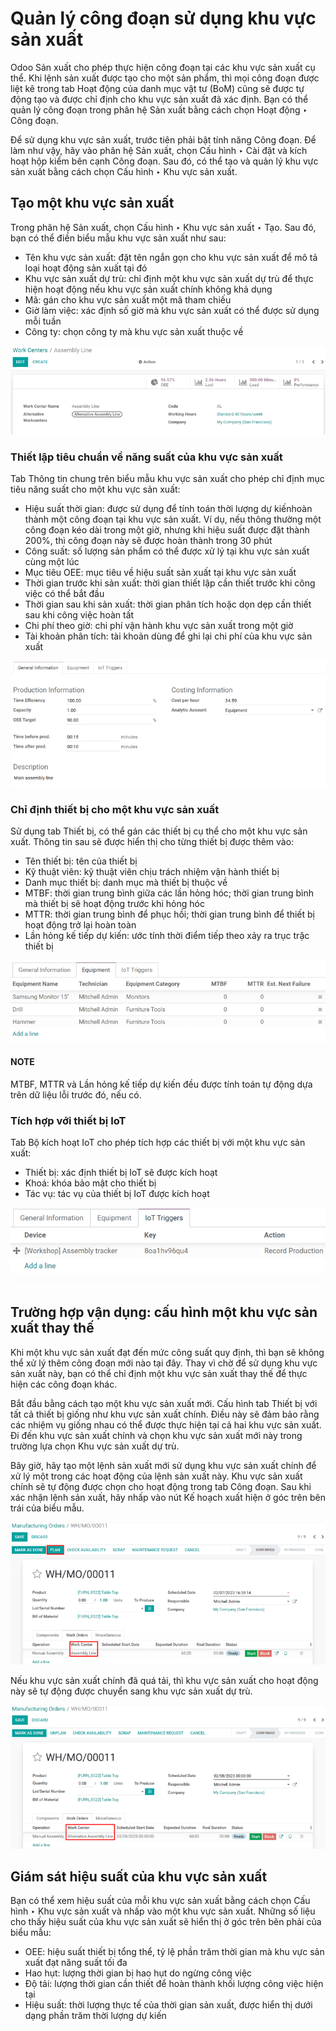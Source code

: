 # Quản lý công đoạn sử dụng khu vực sản xuất

Odoo Sản xuất cho phép thực hiện công đoạn tại các khu vực sản xuất cụ thể. Khi lệnh sản xuất được tạo cho một sản phẩm, thì mọi công đoạn được liệt kê trong tab Hoạt động của danh mục vật tư (BoM) cũng sẽ được tự động tạo và được chỉ định cho khu vực sản xuất đã xác định. Bạn có thể quản lý công đoạn trong phân hệ Sản xuất bằng cách chọn Hoạt động ‣ Công đoạn.

Để sử dụng khu vực sản xuất, trước tiên phải bật tính năng Công đoạn. Để làm như vậy, hãy vào phân hệ Sản xuất, chọn Cấu hình ‣ Cài đặt và kích hoạt hộp kiểm bên cạnh Công đoạn. Sau đó, có thể tạo và quản lý khu vực sản xuất bằng cách chọn Cấu hình ‣ Khu vực sản xuất.

## Tạo một khu vực sản xuất

Trong phân hệ Sản xuất, chọn Cấu hình ‣ Khu vực sản xuất ‣ Tạo. Sau đó, bạn có thể điền biểu mẫu khu vực sản xuất như sau:

- Tên khu vực sản xuất: đặt tên ngắn gọn cho khu vực sản xuất để mô tả loại hoạt động sản xuất tại đó
- Khu vực sản xuất dự trù: chỉ định một khu vực sản xuất dự trù để thực hiện hoạt động nếu khu vực sản xuất chính không khả dụng
- Mã: gán cho khu vực sản xuất một mã tham chiếu
- Giờ làm việc: xác định số giờ mà khu vực sản xuất có thể được sử dụng mỗi tuần
- Công ty: chọn công ty mà khu vực sản xuất thuộc về

![Ví dụ về biểu mẫu khu vực sản xuất được cấu hình đầy đủ.](../../../../.gitbook/assets/work-center-form.png)

<a id="manufacturing-management-using-work-centers-wc-setup"></a>

### Thiết lập tiêu chuẩn về năng suất của khu vực sản xuất

Tab Thông tin chung trên biểu mẫu khu vực sản xuất cho phép chỉ định mục tiêu năng suất cho một khu vực sản xuất:

- Hiệu suất thời gian: được sử dụng để tính toán thời lượng dự kiến ​​hoàn thành một công đoạn tại khu vực sản xuất. Ví dụ, nếu thông thường một công đoạn kéo dài trong một giờ, nhưng khi hiệu suất được đặt thành 200%, thì công đoạn này sẽ được hoàn thành trong 30 phút
- Công suất: số lượng sản phẩm có thể được xử lý tại khu vực sản xuất cùng một lúc
- Mục tiêu OEE: mục tiêu về hiệu suất sản xuất tại khu vực sản xuất
- Thời gian trước khi sản xuất: thời gian thiết lập cần thiết trước khi công việc có thể bắt đầu
- Thời gian sau khi sản xuất: thời gian phân tích hoặc dọn dẹp cần thiết sau khi công việc hoàn tất
- Chi phí theo giờ: chi phí vận hành khu vực sản xuất trong một giờ
- Tài khoản phân tích: tài khoản dùng để ghi lại chi phí của khu vực sản xuất

![Tab thông tin chung của biểu mẫu khu vực sản xuất.](../../../../.gitbook/assets/work-center-general-information.png)

### Chỉ định thiết bị cho một khu vực sản xuất

Sử dụng tab Thiết bị, có thể gán các thiết bị cụ thể cho một khu vực sản xuất. Thông tin sau sẽ được hiển thị cho từng thiết bị được thêm vào:

- Tên thiết bị: tên của thiết bị
- Kỹ thuật viên: kỹ thuật viên chịu trách nhiệm vận hành thiết bị
- Danh mục thiết bị: danh mục mà thiết bị thuộc về
- MTBF: thời gian trung bình giữa các lần hỏng hóc; thời gian trung bình mà thiết bị sẽ hoạt động trước khi hỏng hóc
- MTTR: thời gian trung bình để phục hồi; thời gian trung bình để thiết bị hoạt động trở lại hoàn toàn
- Lần hỏng kế tiếp dự kiến: ước tính thời điểm tiếp theo xảy ra trục trặc thiết bị

![Tab thiết bị của biểu mẫu khu vực sản xuất.](../../../../.gitbook/assets/work-center-equipment.png)

#### NOTE
MTBF, MTTR và Lần hỏng kế tiếp dự kiến đều được tính toán tự động dựa trên dữ liệu lỗi trước đó, nếu có.

<a id="workcenter-iot"></a>

### Tích hợp với thiết bị IoT

Tab Bộ kích hoạt IoT cho phép tích hợp các thiết bị  với một khu vực sản xuất:

- Thiết bị: xác định thiết bị IoT sẽ được kích hoạt
- Khoá: khóa bảo mật cho thiết bị
- Tác vụ: tác vụ của thiết bị IoT được kích hoạt

![Tab Bộ kích hoạt IoT của biểu mẫu khu vực sản xuất.](../../../../.gitbook/assets/work-center-iot.png)

## Trường hợp vận dụng: cấu hình một khu vực sản xuất thay thế

Khi một khu vực sản xuất đạt đến mức công suất quy định, thì bạn sẽ không thể xử lý thêm công đoạn mới nào tại đây. Thay vì chờ để sử dụng khu vực sản xuất này, bạn có thể chỉ định một khu vực sản xuất thay thế để thực hiện các công đoạn khác.

Bắt đầu bằng cách tạo một khu vực sản xuất mới. Cấu hình tab Thiết bị với tất cả thiết bị giống như khu vực sản xuất chính. Điều này sẽ đảm bảo rằng các nhiệm vụ giống nhau có thể được thực hiện tại cả hai khu vực sản xuất. Đi đến khu vực sản xuất chính và chọn khu vực sản xuất mới này trong trường lựa chọn Khu vực sản xuất dự trù.

Bây giờ, hãy tạo một lệnh sản xuất mới sử dụng khu vực sản xuất chính để xử lý một trong các hoạt động của lệnh sản xuất này. Khu vực sản xuất chính sẽ tự động được chọn cho hoạt động trong tab Công đoạn. Sau khi xác nhận lệnh sản xuất, hãy nhấp vào nút Kế hoạch xuất hiện ở góc trên bên trái của biểu mẫu.

![Nhấp vào nút kế hoạch để tự động chọn khu vực sản xuất khả dụng.](../../../../.gitbook/assets/manufacturing-order-plan-button.png)

Nếu khu vực sản xuất chính đã quá tải, thì khu vực sản xuất cho hoạt động này sẽ tự động được chuyển sang khu vực sản xuất dự trù.

![Khu vực sản xuất dự trù sẽ được chọn tự động.](../../../../.gitbook/assets/automatic-work-center-selection.png)

## Giám sát hiệu suất của khu vực sản xuất

Bạn có thể xem hiệu suất của mỗi khu vực sản xuất bằng cách chọn Cấu hình ‣ Khu vực sản xuất và nhấp vào một khu vực sản xuất. Những số liệu cho thấy hiệu suất của khu vực sản xuất sẽ hiển thị ở góc trên bên phải của biểu mẫu:

- OEE: hiệu suất thiết bị tổng thể, tỷ lệ phần trăm thời gian mà khu vực sản xuất đạt năng suất tối đa
- Hao hụt: lượng thời gian bị hao hụt do ngừng công việc
- Độ tải: lượng thời gian cần thiết để hoàn thành khối lượng công việc hiện tại
- Hiệu suất: thời lượng thực tế của thời gian sản xuất, được hiển thị dưới dạng phần trăm thời lượng dự kiến
